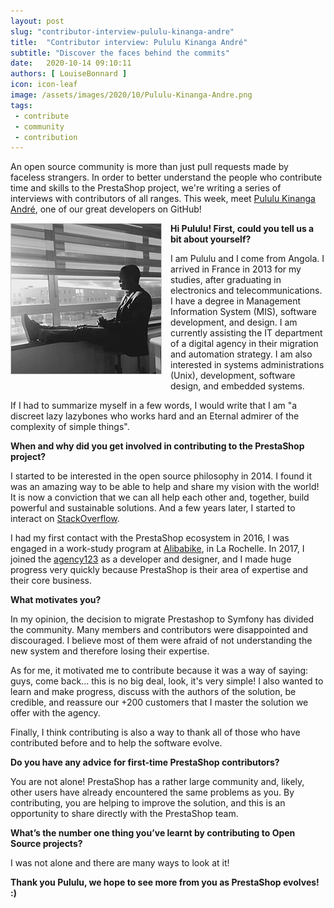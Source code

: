```yaml
---
layout: post
slug: "contributor-interview-pululu-kinanga-andre"
title:  "Contributor interview: Pululu Kinanga André"
subtitle: "Discover the faces behind the commits"
date:   2020-10-14 09:10:11
authors: [ LouiseBonnard ]
icon: icon-leaf
image: /assets/images/2020/10/Pululu-Kinanga-Andre.png
tags:
 - contribute
 - community
 - contribution
---
```


An open source community is more than just pull requests made by faceless strangers. In order to better understand the people who contribute time and skills to the PrestaShop project, we're writing a series of interviews with contributors of all ranges. This week, meet [Pululu Kinanga André](https://github.com/PululuK), one of our great developers on GitHub!


<img style="border: 1px solid #CCC; float: left; margin: 0 1em 1em 0;" width="240" height="240" src="/assets/images/2020/10/Pululu-Kinanga-Andre.png">


**Hi Pululu! First, could you tell us a bit about yourself?**

I am Pululu and I come from Angola. I arrived in France in 2013 for my studies, after graduating in electronics and telecommunications. I have a degree in Management Information System (MIS), software development, and design. I am currently assisting the IT department of a digital agency in their migration and automation strategy. I am also interested in systems administrations (Unix), development, software design, and embedded systems.

If I had to summarize myself in a few words, I would write that I am "a discreet lazy lazybones who works hard and an Eternal admirer of the complexity of simple things".


**When and why did you get involved in contributing to the PrestaShop project?**

I started to be interested in the open source philosophy in 2014. I found it was an amazing way to be able to help and share my vision with the world! It is now a conviction that we can all help each other and, together, build powerful and sustainable solutions. And a few years later, I started to interact on [StackOverflow](https://pt.stackoverflow.com/users/46506/pululuk?tab=answers).

I had my first contact with the PrestaShop ecosystem in 2016, I was engaged in a work-study program at [Alibabike](https://www.alibabike.com), in La Rochelle. In 2017, I joined the [agency123](https://www.lagence123.com) as a developer and designer, and I made huge progress very quickly because PrestaShop is their area of expertise and their core business.


**What motivates you?**

In my opinion, the decision to migrate Prestashop to Symfony has divided the community. Many members and contributors were disappointed and discouraged. I believe most of them were afraid of not understanding the new system and therefore losing their expertise.

As for me, it motivated me to contribute because it was a way of saying: guys, come back... this is no big deal, look, it's very simple! I also wanted to learn and make progress, discuss with the authors of the solution, be credible, and reassure our +200 customers that I master the solution we offer with the agency.

Finally, I think contributing is also a way to thank all of those who have contributed before and to help the software evolve.


**Do you have any advice for first-time PrestaShop contributors?**

You are not alone! PrestaShop has a rather large community and, likely, other users have already encountered the same problems as you. By contributing, you are helping to improve the solution, and this is an opportunity to share directly with the PrestaShop team.


**What’s the number one thing you’ve learnt by contributing to Open Source projects?**

I was not alone and there are many ways to look at it!

**Thank you Pululu, we hope to see more from you as PrestaShop evolves! :)**

